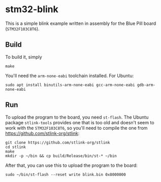 # stm32-blink

This is a simple blink example written in assembly for the Blue Pill board (`STM32F103C8T6`).

## Build

To build it, simply

    make

You'll need the `arm-none-eabi` toolchain installed. For Ubuntu:

    sudo apt install binutils-arm-none-eabi gcc-arm-none-eabi gdb-arm-none-eabi

## Run

To upload the program to the board, you need `st-flash`. The Ubuntu
package `stlink-tools` provides one that is too old and doesn't seem to
work with the `STM32F103C8T6`, so you'll need to compile the one from
https://github.com/stlink-org/stlink:

    git clone https://github.com/stlink-org/stlink
    cd stlink
    make
    mkdir -p ~/bin && cp build/Release/bin/st-* ~/bin

After that, you can use this to upload the program to the board:

    sudo ~/bin/st-flash --reset write blink.bin 0x8000000
